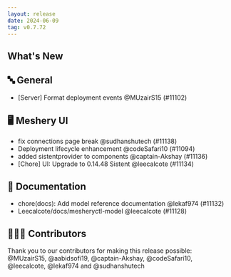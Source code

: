 ```yaml
---
layout: release
date: 2024-06-09
tag: v0.7.72
---
```


## What's New

## 🔤 General

- [Server] Format deployment events @MUzairS15 (#11102)

## 🖥 Meshery UI

- fix connections page break @sudhanshutech (#11138)
- Deployment lifecycle enhancement @codeSafari10 (#11094)
- added sistentprovider to components @captain-Akshay (#11136)
- [Chore] UI: Upgrade to 0.14.48 Sistent @leecalcote (#11134)

## 📖 Documentation

- chore(docs): Add model reference documentation @lekaf974 (#11132)
- Leecalcote/docs/mesheryctl-model @leecalcote (#11128)

## 👨🏽‍💻 Contributors

Thank you to our contributors for making this release possible:
@MUzairS15, @aabidsofi19, @captain-Akshay, @codeSafari10, @leecalcote, @lekaf974 and @sudhanshutech
